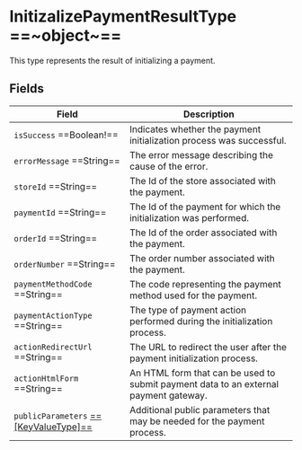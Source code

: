 # InitizalizePaymentResultType ==~object~==

This type represents the result of initializing a payment. 

## Fields

| Field                                                                 | Description                                                                           |
|-----------------------------------------------------------------------|---------------------------------------------------------------------------------------|
| `isSuccess`  ==Boolean!==                                             | Indicates whether the payment initialization process was successful.                  |
| `errorMessage`  ==String==                                            | The error message describing the cause of the error.                                  |
| `storeId`  ==String==                                                 | The Id of the store associated with the payment.                                      |
| `paymentId`  ==String==                                               | The Id of the payment for which the initialization was performed.                     |
| `orderId`  ==String==                                                 | The Id of the order associated with the payment.                                      |
| `orderNumber`  ==String==                                             | The order number associated with the payment.                                         |
| `paymentMethodCode`  ==String==                                       | The code representing the payment method used for the payment.                        |
| `paymentActionType`  ==String==                                       | The type of payment action performed during the initialization process.               |
| `actionRedirectUrl`  ==String==                                       | The URL to redirect the user after the payment initialization process.                |
| `actionHtmlForm`  ==String==                                          | An HTML form that can be used to submit payment data to an external payment gateway.  |
| `publicParameters` [ ==[KeyValueType]== ](../objects/key-value-type.md) | Additional public parameters that may be needed for the payment process.            |


